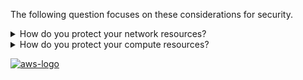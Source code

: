 The following question focuses on these considerations for security.

<details>
<summary>How do you protect your network resources?</summary>
<p>
Any workload that has some form of network connectivity, whether it’s the internet or a private network, requires multiple layers of defense to help protect from external and internal network-based threats.
</p>
</details>
<details>
<summary>How do you protect your compute resources?</summary>
<p>
Compute resources in your workload require multiple layers of defense to help protect from external and internal threats. Compute resources include EC2 instances, containers, AWS Lambda functions, database services, IoT devices, and more.
</p>
</details>

<a href="https://docs.aws.amazon.com/wellarchitected/latest/framework/sec-infrastructure.html">![aws-logo](https://img.shields.io/badge/Amazon_AWS-FF9900?style=for-the-badge&logo=amazonaws&logoColor=white)</a>